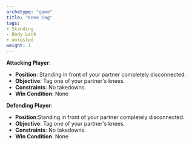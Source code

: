 ```yaml
---
archetype: "game"
title: "Knee Tag"
tags: 
- Standing
- Body Lock
- untested
weight: 1
---
```


**Attacking Player**:
  * **Position**: Standing in front of your partner completely disconnected.
  * **Objective**: Tag one of your partner's knees.
  * **Constraints**: No takedowns.
  * **Win Condition**: None

**Defending Player**:
  * **Position**:Standing in front of your partner completely disconnected.
  * **Objective**: Tag one of your partner's knees.
  * **Constraints**: No takedowns.
  * **Win Condition**: None
